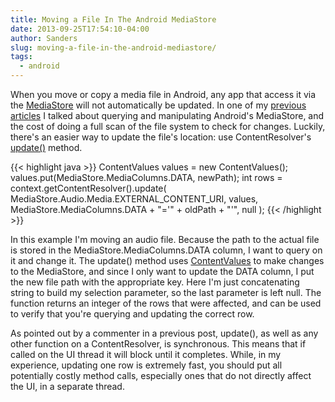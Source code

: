```yaml
---
title: Moving a File In The Android MediaStore
date: 2013-09-25T17:54:10-04:00
author: Sanders
slug: moving-a-file-in-the-android-mediastore/
tags:
  - android
---
```

When you move or copy a media file in Android, any app that access it via the <a href="http://developer.android.com/reference/android/provider/MediaStore.html" target="_blank">MediaStore</a> will not automatically be updated. In one of my <a title="Querying And Removing Media From The Android MediaStore" href="/querying-and-removing-media-from-android-mediastore/" target="_blank">previous articles</a> I talked about querying and manipulating Android's MediaStore, and the cost of doing a full scan of the file system to check for changes. Luckily, there's an easier way to update the file's location: use ContentResolver's <a href="http://developer.android.com/reference/android/content/ContentResolver.html#update%28android.net.Uri,%20android.content.ContentValues,%20java.lang.String,%20java.lang.String[]%29" target="_blank">update()</a> method.

{{< highlight java >}}
ContentValues values = new ContentValues();
values.put(MediaStore.MediaColumns.DATA, newPath);
int rows = context.getContentResolver().update(
  MediaStore.Audio.Media.EXTERNAL_CONTENT_URI, values,
  MediaStore.MediaColumns.DATA + "='" + oldPath + "'", null
);
{{< /highlight >}}

In this example I'm moving an audio file. Because the path to the actual file is stored in the MediaStore.MediaColumns.DATA column, I want to query on it and change it. The update() method uses <a href="http://developer.android.com/reference/android/content/ContentValues.html" target="_blank">ContentValues</a> to make changes to the MediaStore, and since I only want to update the DATA column, I put the new file path with the appropriate key. Here I'm just concatenating string to build my selection parameter, so the last parameter is left null. The function returns an integer of the rows that were affected, and can be used to verify that you're querying and updating the correct row.

As pointed out by a commenter in a previous post, update(), as well as any other function on a ContentResolver, is synchronous. This means that if called on the UI thread it will block until it completes. While, in my experience, updating one row is extremely fast, you should put all potentially costly method calls, especially ones that do not directly affect the UI, in a separate thread.
